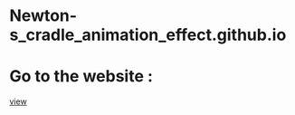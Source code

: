 # Newton-s_cradle_animation_effect.github.io

# Go to the website :
[view](https://shubham-khantwal.github.io/Newton-s_cradle_animation_effect.github.io/)
